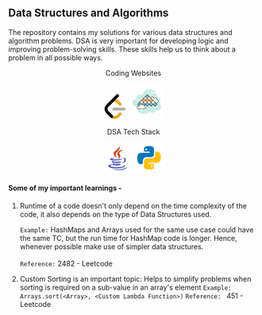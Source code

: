 ## Data Structures and Algorithms


The repository contains my solutions for various data structures and algorithm problems.
DSA is very important for developing logic and improving problem-solving skills. These skills help us to think about a problem in all possible ways. 

<p align="center">Coding Websites</p>
<p align="center">
<img src="Readme Resources/leetcode_icon.png" height="50px" width="50px" alt="">
<img src="Readme Resources/interview_bit_2.png" height="70px" width="70px" alt="">
</p>

<p align="center">DSA Tech Stack</p>
<p align="center">
<img src="Readme Resources/java_icon.png" height="60px" width="60px" alt="">
<img src="Readme Resources/python_icon.png" height="60px" width="60px" alt="">
</p>

#### Some of my important learnings - 
1. Runtime of a code doesn't only depend on the time complexity of the code, it also depends on the type of Data Structures used.

    `Example:` HashMaps and Arrays used for the same use case could have the same TC, but the run time for HashMap code is longer.
    Hence, whenever possible make use of simpler data structures.<br><br>
    `Reference:` 2482 - Leetcode


2. Custom Sorting is an important topic: Helps to simplify problems when sorting is required on a sub-value in an array's element
    `Example: Arrays.sort(<Array>, <Custom Lambda Function>)`
    `Reference: ` 451 - Leetcode
     

